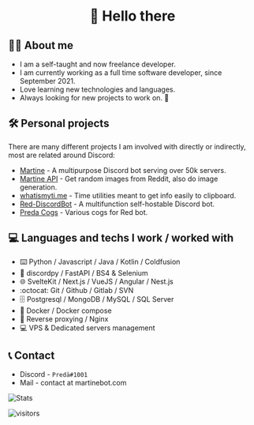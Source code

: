 <h1 align="center">👋 Hello there</h1>

## 💁‍♂️ About me

- I am a self-taught and now freelance developer.
- I am currently working as a full time software developer, since September 2021.
- Love learning new technologies and languages.
- Always looking for new projects to work on. 👀

## 🛠️ Personal projects

There are many different projects I am involved with directly or indirectly, most are related around Discord:

- [Martine](https://martinebot.com) - A multipurpose Discord bot serving over 50k servers.
- [Martine API](https://api.martinebot.com) - Get random images from Reddit, also do image generation.
- [whatismyti.me](https://whatismyti.me) - Time utilities meant to get info easily to clipboard.
- [Red-DiscordBot](https://github.com/Cog-Creators/Red-DiscordBot) - A multifunction self-hostable Discord bot.
- [Preda Cogs](https://github.com/PredaaA/predacogs) - Various cogs for Red bot.

## 💻 Languages and techs I work / worked with

- ⌨️ Python / Javascript / Java / Kotlin / Coldfusion
- 🐍 discordpy / FastAPI / BS4 & Selenium
- 🌐 SvelteKit / Next.js / VueJS / Angular / Nest.js
- :octocat: Git / Github / Gitlab / SVN
- 🗄️ Postgresql / MongoDB / MySQL / SQL Server
- 🐳 Docker / Docker compose
- 📡 Reverse proxying / Nginx
- 💻 VPS & Dedicated servers management

## 📞 Contact

- Discord - `Predä#1001`
- Mail - contact at martinebot.com

![Stats](https://github-readme-stats.vercel.app/api?username=PredaaA&show_icons=true&count_private=true&theme=material-palenight&border_radius=10)

![visitors](https://visitor-badge.glitch.me/badge?page_id=PredaaA/PredaaA)
